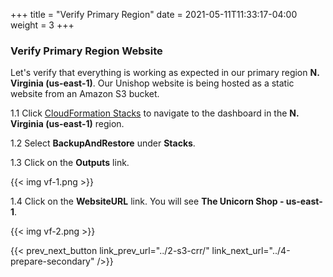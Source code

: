 +++
title = "Verify Primary Region"
date =  2021-05-11T11:33:17-04:00
weight = 3
+++

### Verify Primary Region Website 

Let's verify that everything is working as expected in our primary region **N. Virginia (us-east-1)**.  Our Unishop website is being hosted as a static website from an Amazon S3 bucket.

1.1 Click [CloudFormation Stacks](https://console.aws.amazon.com/cloudformation/home?region=us-east-1#/stacks/) to navigate to the dashboard in the **N. Virginia (us-east-1)** region.

1.2 Select **BackupAndRestore** under **Stacks**.

1.3 Click on the **Outputs** link.

{{< img vf-1.png >}}

1.4 Click on the **WebsiteURL** link.  You will see **The Unicorn Shop - us-east-1**.

{{< img vf-2.png >}}


{{< prev_next_button link_prev_url="../2-s3-crr/" link_next_url="../4-prepare-secondary" />}}
